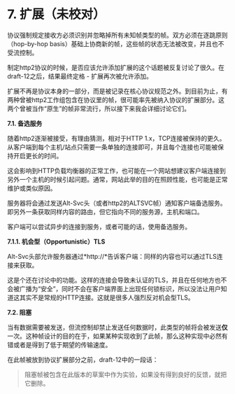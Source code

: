 # 7. 扩展（未校对）

协议强制规定接收方必须识别并忽略掉所有未知帧类型的帧。双方必须在逐跳原则（hop-by-hop basis）基础上协商新的帧，这些帧的状态无法被改变，并且也不受流控制。

制定http2协议的时候，是否应该允许添加扩展的这个话题被反复讨论了很久。在draft-12之后，结果最终定格 - 扩展再次被允许添加。

扩展不再是协议本身的一部分，而是被记录在核心协议规范之外。到目前为止，有两种曾被http2工作组包含在协议里的帧，很可能率先被纳入协议的扩展部分。<!-- 这句话我觉得我本来翻译是错的，应该是现在这个意思才对-->这两个曾被当作“原生”的帧非常流行，所以接下来我会详细讨论它们。

**7.1. 备选服务**

随着http2逐渐被接受，有理由猜测，相对于HTTP 1.x，TCP连接被保持的更久。从客户端到每个主机/站点只需要一条单独的连接即可，并且每个连接也可能被保持开启更长的时间。

这会影响到HTTP负载均衡器的正常工作，也可能在一个网站想建议客户端连接到另外一个主机的时候引起问题。通常，网站此举的目的在照顾性能，也可能是正常维护或类似原因。<!-- 这一句话我理解到意思了，但是很难翻译出来。意思是负载均衡是在照顾性能，而网站想建议客户端连接到另外一个主机，很可能是在维护。-->

服务器将会通过发送Alt-Svc头（或者http2的ALTSVC帧）通知客户端备选服务。即另外一条获取同样内容的路由，但它指向不同的服务源，主机和端口。

客户端可以尝试异步的连接到服务，或者可能的话，使用备选服务。<!-- 这一句话要多考虑考虑，我也没有太理解到意思-->

**7.1.1. 机会型（Opportunistic）TLS**

Alt-Svc头部允许服务器通过*http://*告诉客户端：同样的内容也可以通过TLS连接来获取。

这是个还在讨论中的功能。这样的连接会导致未认证的TLS，并且在任何地方也不会被广播为“安全”，同时不会在客户端界面上出现任何锁标识，所以没法让用户知道这其实不是常规的HTTP连接。这就是很多人强烈反对机会型TLS。

**7.2. 阻塞**

当有数据需要被发送，但流控制却禁止发送任何数据时，此类型的帧将会被发送**仅**一次。这种帧设计的目的在于，如果某种实现收到了此帧，那么这种实现中必然有错或者是得到了低于期望的传输速度。

在此帧被放到协议扩展部分之前，draft-12中的一段话：

> 阻塞帧被包含在此版本的草案中作为实验，如果没有得到良好的反馈，就把它删除。
